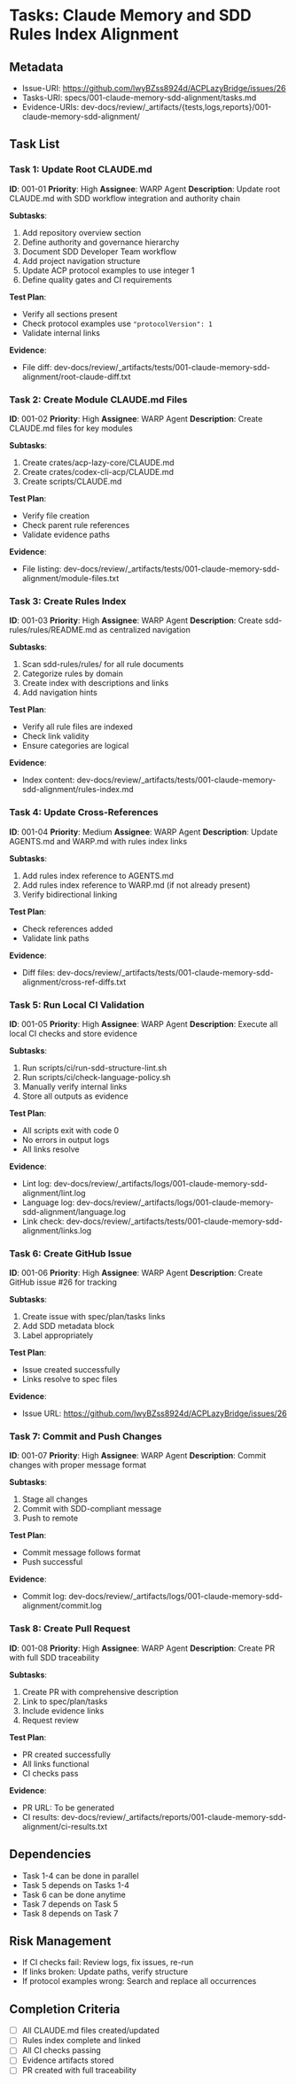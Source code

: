 # Tasks: Claude Memory and SDD Rules Index Alignment

## Metadata

- Issue-URI: https://github.com/lwyBZss8924d/ACPLazyBridge/issues/26
- Tasks-URI: specs/001-claude-memory-sdd-alignment/tasks.md
- Evidence-URIs: dev-docs/review/_artifacts/{tests,logs,reports}/001-claude-memory-sdd-alignment/

## Task List

### Task 1: Update Root CLAUDE.md

**ID**: 001-01
**Priority**: High
**Assignee**: WARP Agent
**Description**: Update root CLAUDE.md with SDD workflow integration and authority chain

**Subtasks**:

1. Add repository overview section
2. Define authority and governance hierarchy
3. Document SDD Developer Team workflow
4. Add project navigation structure
5. Update ACP protocol examples to use integer 1
6. Define quality gates and CI requirements

**Test Plan**:

- Verify all sections present
- Check protocol examples use `"protocolVersion": 1`
- Validate internal links

**Evidence**:

- File diff: dev-docs/review/_artifacts/tests/001-claude-memory-sdd-alignment/root-claude-diff.txt

### Task 2: Create Module CLAUDE.md Files

**ID**: 001-02
**Priority**: High
**Assignee**: WARP Agent
**Description**: Create CLAUDE.md files for key modules

**Subtasks**:

1. Create crates/acp-lazy-core/CLAUDE.md
2. Create crates/codex-cli-acp/CLAUDE.md
3. Create scripts/CLAUDE.md

**Test Plan**:

- Verify file creation
- Check parent rule references
- Validate evidence paths

**Evidence**:

- File listing: dev-docs/review/_artifacts/tests/001-claude-memory-sdd-alignment/module-files.txt

### Task 3: Create Rules Index

**ID**: 001-03
**Priority**: High
**Assignee**: WARP Agent
**Description**: Create sdd-rules/rules/README.md as centralized navigation

**Subtasks**:

1. Scan sdd-rules/rules/ for all rule documents
2. Categorize rules by domain
3. Create index with descriptions and links
4. Add navigation hints

**Test Plan**:

- Verify all rule files are indexed
- Check link validity
- Ensure categories are logical

**Evidence**:

- Index content: dev-docs/review/_artifacts/tests/001-claude-memory-sdd-alignment/rules-index.md

### Task 4: Update Cross-References

**ID**: 001-04
**Priority**: Medium
**Assignee**: WARP Agent
**Description**: Update AGENTS.md and WARP.md with rules index links

**Subtasks**:

1. Add rules index reference to AGENTS.md
2. Add rules index reference to WARP.md (if not already present)
3. Verify bidirectional linking

**Test Plan**:

- Check references added
- Validate link paths

**Evidence**:

- Diff files: dev-docs/review/_artifacts/tests/001-claude-memory-sdd-alignment/cross-ref-diffs.txt

### Task 5: Run Local CI Validation

**ID**: 001-05
**Priority**: High
**Assignee**: WARP Agent
**Description**: Execute all local CI checks and store evidence

**Subtasks**:

1. Run scripts/ci/run-sdd-structure-lint.sh
2. Run scripts/ci/check-language-policy.sh
3. Manually verify internal links
4. Store all outputs as evidence

**Test Plan**:

- All scripts exit with code 0
- No errors in output logs
- All links resolve

**Evidence**:

- Lint log: dev-docs/review/_artifacts/logs/001-claude-memory-sdd-alignment/lint.log
- Language log: dev-docs/review/_artifacts/logs/001-claude-memory-sdd-alignment/language.log
- Link check: dev-docs/review/_artifacts/tests/001-claude-memory-sdd-alignment/links.log

### Task 6: Create GitHub Issue

**ID**: 001-06
**Priority**: High
**Assignee**: WARP Agent
**Description**: Create GitHub issue #26 for tracking

**Subtasks**:

1. Create issue with spec/plan/tasks links
2. Add SDD metadata block
3. Label appropriately

**Test Plan**:

- Issue created successfully
- Links resolve to spec files

**Evidence**:

- Issue URL: https://github.com/lwyBZss8924d/ACPLazyBridge/issues/26

### Task 7: Commit and Push Changes

**ID**: 001-07
**Priority**: High
**Assignee**: WARP Agent
**Description**: Commit changes with proper message format

**Subtasks**:

1. Stage all changes
2. Commit with SDD-compliant message
3. Push to remote

**Test Plan**:

- Commit message follows format
- Push successful

**Evidence**:

- Commit log: dev-docs/review/_artifacts/logs/001-claude-memory-sdd-alignment/commit.log

### Task 8: Create Pull Request

**ID**: 001-08
**Priority**: High
**Assignee**: WARP Agent
**Description**: Create PR with full SDD traceability

**Subtasks**:

1. Create PR with comprehensive description
2. Link to spec/plan/tasks
3. Include evidence links
4. Request review

**Test Plan**:

- PR created successfully
- All links functional
- CI checks pass

**Evidence**:

- PR URL: To be generated
- CI results: dev-docs/review/_artifacts/reports/001-claude-memory-sdd-alignment/ci-results.txt

## Dependencies

- Task 1-4 can be done in parallel
- Task 5 depends on Tasks 1-4
- Task 6 can be done anytime
- Task 7 depends on Task 5
- Task 8 depends on Task 7

## Risk Management

- If CI checks fail: Review logs, fix issues, re-run
- If links broken: Update paths, verify structure
- If protocol examples wrong: Search and replace all occurrences

## Completion Criteria

- [ ] All CLAUDE.md files created/updated
- [ ] Rules index complete and linked
- [ ] All CI checks passing
- [ ] Evidence artifacts stored
- [ ] PR created with full traceability
